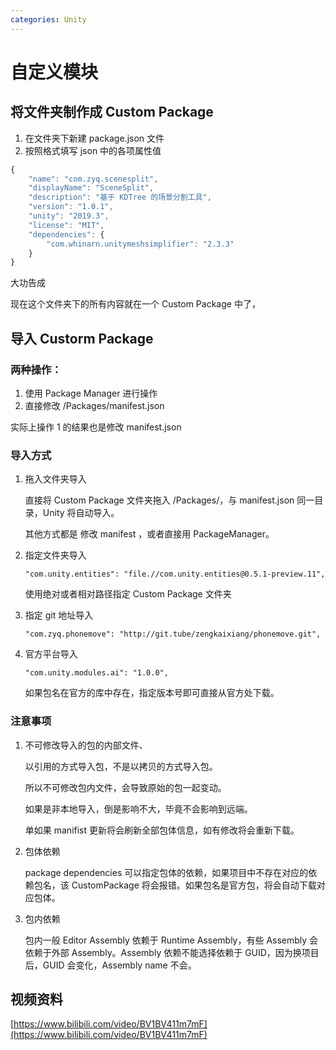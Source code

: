 ```yaml
---
categories: Unity
---
```


# 自定义模块

## 将文件夹制作成 Custom Package

1. 在文件夹下新建 package.json 文件
2. 按照格式填写 json 中的各项属性值

```javascript
{
    "name": "com.zyq.scenesplit",
    "displayName": "SceneSplit",
    "description": "基于 KDTree 的场景分割工具",
    "version": "1.0.1",
    "unity": "2019.3",
    "license": "MIT",
    "dependencies": {
        "com.whinarn.unitymeshsimplifier": "2.3.3"
    }
}
```

大功告成

现在这个文件夹下的所有内容就在一个 Custom Package 中了，

## 导入 Custorm Package

### 两种操作：

1. 使用 Package Manager 进行操作
2. 直接修改 /Packages/manifest.json 

实际上操作 1 的结果也是修改 manifest.json

### 导入方式

1. 拖入文件夹导入

   直接将 Custom Package 文件夹拖入 /Packages/，与 manifest.json 同一目录，Unity 将自动导入。

   其他方式都是 修改 manifest ，或者直接用 PackageManager。

2. 指定文件夹导入

   `"com.unity.entities": "file.//com.unity.entities@0.5.1-preview.11",`

   使用绝对或者相对路径指定 Custom Package 文件夹

3. 指定 git 地址导入

   `"com.zyq.phonemove": "http://git.tube/zengkaixiang/phonemove.git",`

4. 官方平台导入

   `"com.unity.modules.ai": "1.0.0",`

   如果包名在官方的库中存在，指定版本号即可直接从官方处下载。

### 注意事项

1. 不可修改导入的包的内部文件、

   以引用的方式导入包，不是以拷贝的方式导入包。

   所以不可修改包内文件，会导致原始的包一起变动。

   如果是非本地导入，倒是影响不大，毕竟不会影响到远端。

   单如果 manifist 更新将会刷新全部包体信息，如有修改将会重新下载。

2. 包体依赖

   package dependencies 可以指定包体的依赖，如果项目中不存在对应的依赖包名，该 CustomPackage 将会报错。如果包名是官方包，将会自动下载对应包体。

3. 包内依赖

   包内一般 Editor Assembly 依赖于 Runtime Assembly，有些 Assembly 会依赖于外部 Assembly。Assembly 依赖不能选择依赖于 GUID，因为换项目后，GUID 会变化，Assembly name 不会。

## 视频资料

[https://www.bilibili.com/video/BV1BV411m7mF](https://www.bilibili.com/video/BV1BV411m7mF)


